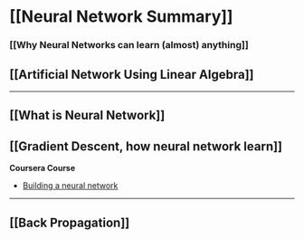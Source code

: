 
# [[Neural Network Summary]]

### [[Why Neural Networks can learn (almost) anything]]

## [[Artificial Network Using Linear Algebra]]

---

## [[What is Neural Network]]

## [[Gradient Descent, how neural network learn]]

**Coursera Course**
+ [Building a neural network](https://www.linkedin.com/learning/training-neural-networks-in-python-17058600/creating-a-neural-network-in-python?u=206378265)

---

## [[Back Propagation]]

